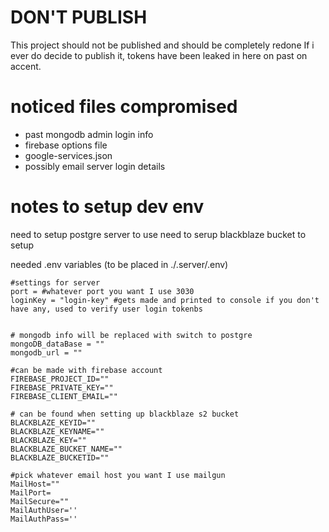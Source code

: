 # DON'T PUBLISH

This project should not be published and should be completely redone If i ever do decide to publish it, tokens have been leaked in here on past on accent.

# noticed files compromised
 - past mongodb admin login info  
 - firebase options file  
 - google-services.json
 - possibly email server login details

# notes to setup dev env

need to setup postgre server to use
need to serup blackblaze bucket to setup

needed .env variables (to be placed in ./.server/.env)
```
#settings for server
port = #whatever port you want I use 3030
loginKey = "login-key" #gets made and printed to console if you don't have any, used to verify user login tokenbs


# mongodb info will be replaced with switch to postgre
mongoDB_dataBase = ""
mongodb_url = ""

#can be made with firebase account
FIREBASE_PROJECT_ID=""
FIREBASE_PRIVATE_KEY=""
FIREBASE_CLIENT_EMAIL=""

# can be found when setting up blackblaze s2 bucket
BLACKBLAZE_KEYID=""
BLACKBLAZE_KEYNAME=""
BLACKBLAZE_KEY=""
BLACKBLAZE_BUCKET_NAME=""
BLACKBLAZE_BUCKETID=""

#pick whatever email host you want I use mailgun
MailHost=""
MailPort=
MailSecure=""
MailAuthUser=''
MailAuthPass=''





```